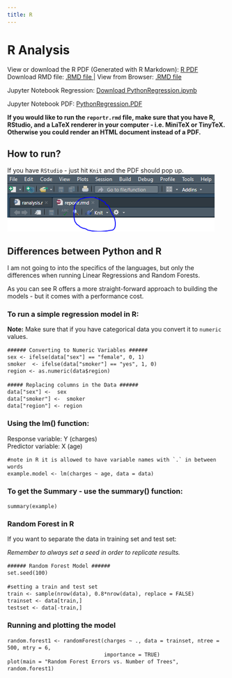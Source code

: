 ```yaml
---
title: R
---
```

# R Analysis  

View or download the R PDF (Generated with R Markdown): <a href="source/reportr.pdf"> R PDF </a>  
Download RMD file: <a href="source/reportr.rmd"> .RMD file </a> | View from Browser: [.RMD file](https://raw.githubusercontent.com/arcelioeperez/dash-app/gh-pages/source/reportr.rmd)  

Jupyter Notebook Regression: <a href="source/PythonRegression.ipynb">Download PythonRegression.ipynb </a>  

Jupyter Notebook PDF: <a href="source/PythonRegression.pdf"> PythonRegression.PDF </a>  

**If you would like to run the `reportr.rmd` file, make sure that you have R, RStudio, and a LaTeX renderer in your computer - i.e. MiniTeX or TinyTeX.**  
**Otherwise you could render an HTML document instead of a PDF.**  

## How to run?  
If you have `RStudio` - just hit `Knit` and the PDF should pop up.  
![How to run](demo/howtorun.PNG)  

## Differences between Python and R  
I am not going to into the specifics of the languages, but only the differences when running Linear Regressions and Random Forests.  

As you can see R offers a more straight-forward approach to building the models - but it comes with a performance cost.  

### To run a simple regression model in R:  

**Note:** Make sure that if you have categorical data you convert it to `numeric` values.

```
###### Converting to Numeric Variables ###### 
sex <- ifelse(data["sex"] == "female", 0, 1)
smoker  <- ifelse(data["smoker"] == "yes", 1, 0)
region <- as.numeric(data$region)

##### Replacing columns in the Data ###### 
data["sex"] <-  sex
data["smoker"] <-  smoker
data["region"] <- region
```  
### Using the lm() function:  

Response variable: Y (charges)  
Predictor variable: X (age)  
```
#note in R it is allowed to have variable names with `.` in between words
example.model <- lm(charges ~ age, data = data) 
```  

### To get the Summary - use the summary() function:  
```
summary(example)
```  

### Random Forest in R  
If you want to separate the data in training set and test set:  

*Remember to always set a seed in order to replicate results.*  
```
###### Random Forest Model ######
set.seed(100)

#setting a train and test set 
train <- sample(nrow(data), 0.8*nrow(data), replace = FALSE) 
trainset <- data[train,]
testset <- data[-train,]
```  
### Running  and plotting the model  
```
random.forest1 <- randomForest(charges ~ ., data = trainset, ntree = 500, mtry = 6, 
                               importance = TRUE)
plot(main = "Random Forest Errors vs. Number of Trees", random.forest1)
```  
